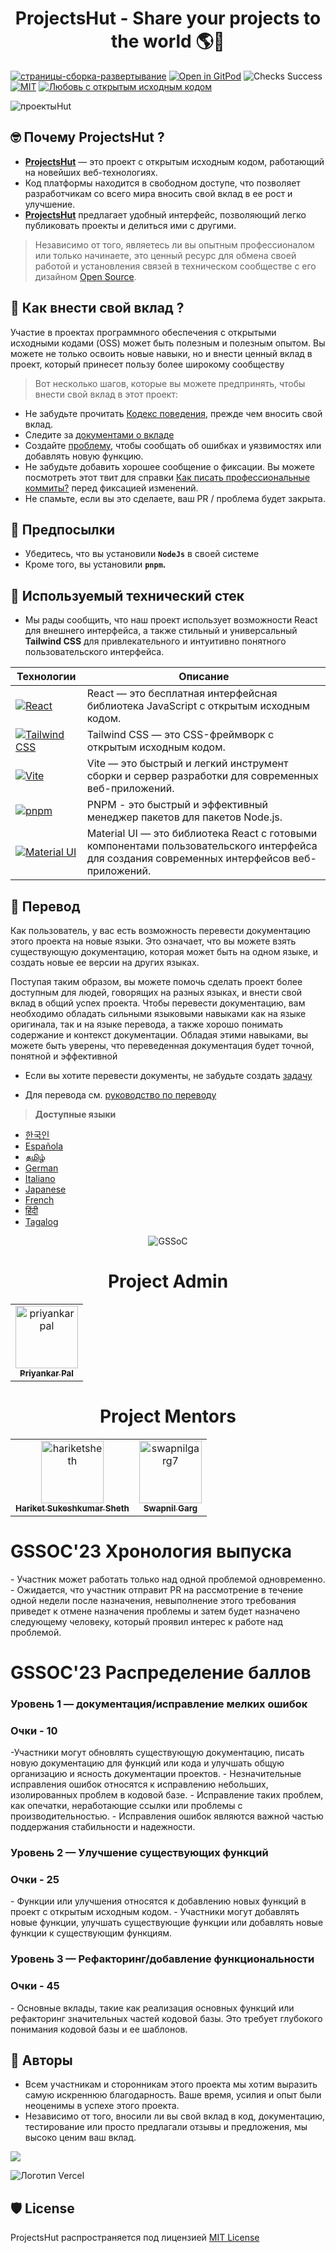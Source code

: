 <h1 align="center"> ProjectsHut - Share your projects to the world 🌎🌈</h1>

[![страницы-сборка-развертывание](https://github.com/priyankarpal/ProjectsHut/actions/workflows/pages/pages-build-deployment/badge.svg?branch=main)](https://github.com/priyankarpal/ProjectsHut/actions/workflows/pages/pages-build-deployment) [![Open in GitPod](https://img.shields.io/badge/Gitpod-Ready--to--Code-blue?logo=gitpod)](https://gitpod.io/#https://github.com/priyankarpal/ProjectsHut) ![Checks Success](https://badgen.net/github/checks/node-formidable/node-formidable) [![MIT](https://badgen.net/badge/license/MIT/blue)](https://github.com/priyankarpal/ProjectsHut/blob/main/LICENS)
[![Любовь с открытым исходным кодом](https://badges.frapsoft.com/os/v1/open-source.png?v=103)](https://github.com/ellerbrock/open-source-badges/)

![проектыHut](https://user-images.githubusercontent.com/88102392/235369195-189ad8cd-31df-4099-8b99-3efac3056651.png)

## 🤓 Почему ProjectsHut ?

- **[ProjectsHut](https://projectshut.vercel.app)** — это проект с открытым исходным кодом, работающий на новейших веб-технологиях.
- Код платформы находится в свободном доступе, что позволяет разработчикам со всего мира вносить свой вклад в ее рост и улучшение.
- **[ProjectsHut](https://projectshut.vercel.app)** предлагает удобный интерфейс, позволяющий легко публиковать проекты и делиться ими с другими.

> Независимо от того, являетесь ли вы опытным профессионалом или только начинаете, это ценный ресурс для обмена своей работой и установления связей в техническом сообществе с его дизайном [Open Source](https://opensource.guide).

## 🤔 Как внести свой вклад ?

Участие в проектах программного обеспечения с открытыми исходными кодами (OSS) может быть полезным и полезным опытом. Вы можете не только освоить новые навыки, но и внести ценный вклад в проект, который принесет пользу более широкому сообществу

> Вот несколько шагов, которые вы можете предпринять, чтобы внести свой вклад в этот проект:

- Не забудьте прочитать [Кодекс поведения](https://github.com/priyankarpal/ProjectsHut/blob/main/CODE_OF_CONDUCT.md), прежде чем вносить свой вклад.
- Следите за [документами о вкладе](/contributing.md)
- Создайте [проблему](https://github.com/priyankarpal/ProjectsHut/issues/new/choose), чтобы сообщать об ошибках и уязвимостях или добавлять новую функцию.
- Не забудьте добавить хорошее сообщение о фиксации. Вы можете посмотреть этот твит для справки [Как писать профессиональные коммиты?](https://twitter.com/Priyankarpal/status/1638403157863673859) перед фиксацией изменений.
- Не спамьте, если вы это сделаете, ваш PR / проблема будет закрыта.

## 🤏 Предпосылки

- Убедитесь, что вы установили **`NodeJs`** в своей системе
- Кроме того, вы установили **`pnpm`.**

## 🧰 Используемый технический стек

- Мы рады сообщить, что наш проект использует возможности React для внешнего интерфейса, а также стильный и универсальный **Tailwind CSS** для привлекательного и интуитивно понятного пользовательского интерфейса.

| Технологии                                                                                                                                           | Описание                                                                                         |
| ---------------------------------------------------------------------------------------------------------------------------------------------------- | -------------------------------------------------------------------------------------------------|
| [![React](https://img.shields.io/badge/-React-blue?style=flat-square&logo=react&logoColor=white)](https://reactjs.org/)                              | React — это бесплатная интерфейсная библиотека JavaScript с открытым исходным кодом.                                       |
| [![Tailwind CSS](https://img.shields.io/badge/-Tailwind%20CSS-38B2AC?style=flat-square&logo=tailwind-css&logoColor=white)](https://tailwindcss.com/) | Tailwind CSS — это CSS-фреймворк с открытым исходным кодом.                                                       |
| [![Vite](https://img.shields.io/static/v1?style=for-the-badge&message=Vite&color=646CFF&logo=Vite&logoColor=FFFFFF&label=)](https://vitejs.dev/)     | Vite — это быстрый и легкий инструмент сборки и сервер разработки для современных веб-приложений.       |
| [![pnpm](https://img.shields.io/static/v1?style=for-the-badge&message=pnpm&color=222222&logo=pnpm&logoColor=F69220&label=)](https://pnpm.io/)        | PNPM - это быстрый и эффективный менеджер пакетов для пакетов Node.js.                       |
| [![Material UI](https://img.shields.io/badge/-Material_UI-0081CB?logo=Material-UI&logoColor=white&style=for-the-badge)](https://mui.com/)            | Material UI — это библиотека React с готовыми компонентами пользовательского интерфейса для создания современных интерфейсов веб-приложений. |

## 📙 Перевод

Как пользователь, у вас есть возможность перевести документацию этого проекта на новые языки. Это означает, что вы можете взять существующую документацию, которая может быть на одном языке, и создать новые ее версии на других языках.

Поступая таким образом, вы можете помочь сделать проект более доступным для людей, говорящих на разных языках, и внести свой вклад в общий успех проекта. Чтобы перевести документацию, вам необходимо обладать сильными языковыми навыками как на языке оригинала, так и на языке перевода, а также хорошо понимать содержание и контекст документации. Обладая этими навыками, вы можете быть уверены, что переведенная документация будет точной, понятной и эффективной

- Если вы хотите перевести документы, не забудьте создать [задачу](https://github.com/priyankarpal/ProjectsHut/issues/new?assignees=&labels=Translate&template=translation-.md&title=+Translate)

- Для перевода см. [руководство по переводу](https://github.com/priyankarpal/ProjectsHut/blob/main/translations/translation_guide.md)

> **Доступные языки**

- [한국인](https://github.com/priyankarpal/ProjectsHut/tree/main/translations/Korean)
- [Española](https://github.com/priyankarpal/ProjectsHut/tree/main/translations/Spanish)
- [தமிழ்](https://github.com/priyankarpal/ProjectsHut/tree/main/translations/Tamil)
- [German](https://github.com/priyankarpal/ProjectsHut/tree/main/translations/German)
- [Italiano](https://github.com/priyankarpal/ProjectsHut/tree/main/translations/Italian)
- [Japanese](https://github.com/priyankarpal/ProjectsHut/tree/main/translations/Japanese)
- [French](https://github.com/priyankarpal/ProjectsHut/tree/main/translations/French)
- [हिंदी](https://github.com/priyankarpal/ProjectsHut/tree/main/translations/Hindi)
- [Tagalog](https://github.com/priyankarpal/ProjectsHut/tree/main/translations/Tagalog)

<div align=center>
<img alt="GSSoC" src="https://github.com/priyankarpal/ProjectsHut/assets/88102392/0c5debf5-d414-4916-87d8-e1a710773ae3">
</div>

<h1 align=center> Project Admin </h1>
<table align=center >
        <tr>
            <td align="center"><a href="https://github.com/priyankarpal"><img alt="priyankarpal"
                        src="https://github.com/priyankarpal.png" width="100px;"><br><sub><b> Priyankar Pal
                        </b></sub></a><br></td> </a></td>

</table>

<h1 align=center> Project Mentors </h1>
<table align=center>
        <tr>
            <td align="center"><a href="https://github.com/hariketsheth"><img alt="hariketsheth"
                        src="https://github.com/hariketsheth.png" width="100px;"><br><sub><b> Hariket Sukeshkumar Sheth
                        </b></sub></a><br></td> </a></td>
            <td align="center"><a href="https://github.com/swapnilgarg7"><img alt="swapnilgarg7"
                        src="https://github.com/swapnilgarg7.png" width="100px;"><br><sub><b> Swapnil Garg
                        </b></sub></a><br></td></a></td>
</table>

<h1> GSSOC'23 Хронология выпуска </h1>
- Участник может работать только над одной проблемой одновременно.   
- Ожидается, что участник отправит PR на рассмотрение в течение одной недели после назначения, невыполнение этого требования приведет к отмене назначения проблемы и затем будет назначено следующему человеку, который проявил интерес к работе над проблемой.

<h1> GSSOC'23 Распределение баллов </h1>
<h3> Уровень 1 — документация/исправление мелких ошибок </h3> 
<h3>Очки - 10</h3>
-Участники могут обновлять существующую документацию, писать новую документацию для функций или кода и улучшать общую организацию и ясность документации проектов.  
- Незначительные исправления ошибок относятся к исправлению небольших, изолированных проблем в кодовой базе.  
- Исправление таких проблем, как опечатки, неработающие ссылки или проблемы с производительностью. 
- Исправления ошибок являются важной частью поддержания стабильности и надежности.

<h3>Уровень 2 — Улучшение существующих функций </h3>
<h3> Очки - 25 </h3>
- Функции или улучшения относятся к добавлению новых функций в проект с открытым исходным кодом.     
- Участники могут добавлять новые функции, улучшать существующие функции или добавлять новые функции к существующим функциям.

<h3> Уровень 3 — Рефакторинг/добавление функциональности </h3>
<h3> Очки - 45 </h3>
- Основные вклады, такие как реализация основных функций или рефакторинг значительных частей кодовой базы. Это требует глубокого понимания кодовой базы и ее шаблонов.

## 🤝 Авторы

- Всем участникам и сторонникам этого проекта мы хотим выразить самую искреннюю благодарность. Ваше время, усилия и опыт были неоценимы в успехе этого проекта.
- Независимо от того, вносили ли вы свой вклад в код, документацию, тестирование или просто предлагали отзывы и предложения, мы высоко ценим ваш вклад.

<a href="https://github.com/priyankarpal/ProjectsHut/graphs/contributors">
  <img src="https://contrib.rocks/image?repo=priyankarpal/ProjectsHut" />
</a>

![Логотип Vercel](https://camo.githubusercontent.com/37b009b52b3a9af7886f52e75cd76d1b32fef331ab1dc2108089c0ced0b7635f/68747470733a2f2f7777772e6461746f636d732d6173736574732e636f6d2f33313034392f313631383938333239372d706f77657265642d62792d76657263656c2e737667)

## 🛡️ License

ProjectsHut распространяется под лицензией [MIT License](https://github.com/priyankarpal/ProjectsHut/blob/main/LICENSE)
